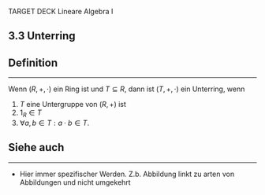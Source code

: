 TARGET DECK
Lineare Algebra I

3.3 Unterring
--
## Definition
***
Wenn $(R,+,\cdot)$ ein Ring ist und $T \subseteq R$, dann ist $(T,+,\cdot)$ ein Unterring, wenn
1. $T$ eine Untergruppe von $(R,+)$ ist
2. $1_R\in T$
3. $\forall a,b\in T: a \cdot b \in T$. 
## Siehe auch
***
* Hier immer spezifischer Werden. Z.b. Abbildung linkt zu arten von Abbildungen und nicht umgekehrt
<!--ID: 1709218515003-->
